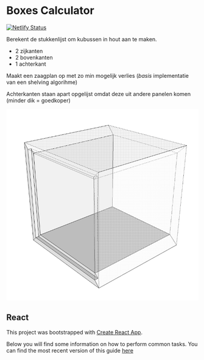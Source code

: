 # Boxes Calculator

[![Netlify Status](https://api.netlify.com/api/v1/badges/0b3f2fcb-c824-4738-8782-59d0f86555a3/deploy-status)](https://app.netlify.com/sites/boxes-calculator/deploys)

Berekent de stukkenlijst om kubussen in hout aan te maken.

* 2 zijkanten
* 2 bovenkanten
* 1 achterkant

Maakt een zaagplan op met zo min mogelijk verlies (*basis* implementatie van een shelving algorihme)

Achterkanten staan apart opgelijst omdat deze uit andere panelen komen (minder dik = goedkoper)

![example](example.png)

## React

This project was bootstrapped with [Create React App](https://github.com/facebookincubator/create-react-app).

Below you will find some information on how to perform common tasks.
You can find the most recent version of this guide [here](https://github.com/facebookincubator/create-react-app/blob/master/packages/react-scripts/template/README.md)
